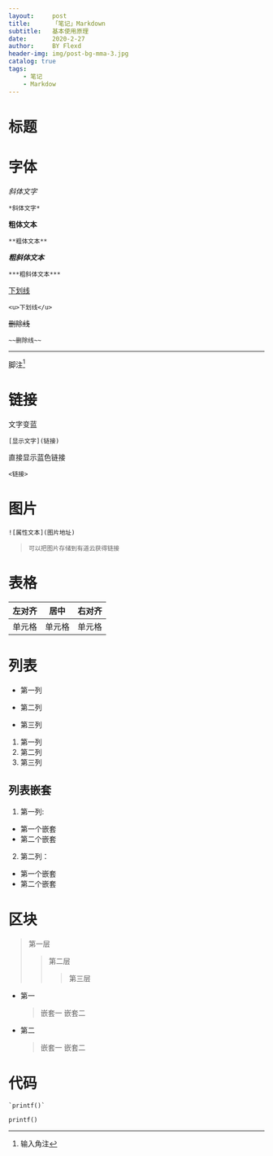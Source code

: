 ```yaml
---
layout:     post
title:      「笔记」Markdown
subtitle:   基本使用原理
date:       2020-2-27
author:     BY Flexd
header-img: img/post-bg-mma-3.jpg
catalog: true
tags:
    - 笔记
    - Markdow
---
```


# 标题
#

##

###

####

# 字体
*斜体文字*

	*斜体文字*

**粗体文本**

	**粗体文本**

***粗斜体文本***

	***粗斜体文本***

<u>下划线</u>

	<u>下划线</u>
	
~~删除线~~

	~~删除线~~

---

脚注[^输入显示的文字]
[^输入显示的文字]: 输入角注

# 链接
文字变蓝

	[显示文字](链接)
 直接显示蓝色链接

	<链接>

# 图片
	![属性文本](图片地址)

>`可以把图片存储到有道云获得链接`

# 表格

左对齐|居中|右对齐
:-|:-:|-:
单元格|单元格|单元格

# 列表
* 第一列
+ 第二列
- 第三列

1. 第一列
2. 第二列
3. 第三列

## 列表嵌套
1. 第一列:
* 第一个嵌套
* 第二个嵌套
2. 第二列：
* 第一个嵌套
* 第二个嵌套

# 区块
> 第一层
>> 第二层
>>> 第三层

* 第一
	>嵌套一
	>嵌套二
* 第二
	>嵌套一
	>嵌套二

# 代码
	`printf()`

	printf()
